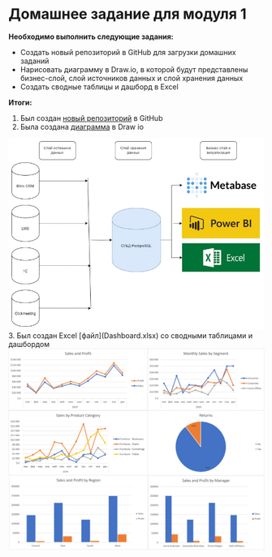# Домашнее задание для модуля 1

**Необходимо выполнить следующие задания:**

- Создать новый репозиторий в GitHub для загрузки домашних заданий 
- Нарисовать диаграмму в Draw.io, в которой будут представлены бизнес-слой, слой источников данных и слой хранения данных
- Создать сводные таблицы и дашборд в Excel

**Итоги:**

1. Был создан [новый репозиторий](https://github.com/bengel-cooper/datalearn) в GitHub
2. Была создана [диаграмма](Diagram_1.jpg) в Draw io
<img src="https://github.com/bengel-cooper/datalearn/blob/main/DE-101/Module1/Diagram_1.jpg">
3. Был создан Excel [файл](Dashboard.xlsx) со сводными таблицами и дашбордом
<img src="https://github.com/bengel-cooper/datalearn/blob/main/DE-101/Module1/Dashboard.png">




